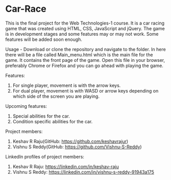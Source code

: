 # Car-Race

This is the final project for the Web Technologies-1 course. It is a car racing game that was created using HTML, CSS, JavaScript and jQuery. The game is in development stages and some features may or may not work. Some features will be added soon enough.

Usage - Download or clone the repository and navigate to the folder. In here there will be a file called Main_menu.html which is the main file for the game. It contains the front page of the game. Open this file in your browser, preferably Chrome or Firefox and you can go ahead with playing the game.

Features:
1) For single player, movement is with the arrow keys.
2) For dual player, movement is with WASD or arrow keys depending on which side of the screen you are playing.

Upcoming features:
1) Special abilities for the car.
2) Condition specific abilities for the car.

Project members:
1) Keshav R Raju(GitHub: https://github.com/keshavrajur)
2) Vishnu S Reddy(GitHub: https://github.com/Vishnu-S-Reddy)

LinkedIn profiles of project members:
1) Keshav R Raju: https://linkedin.com/in/keshav-raju
2) Vishnu S Reddy: https://linkedin.com/in/vishnu-s-reddy-91943a175
